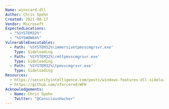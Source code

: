 ```yaml
---
Name: winscard.dll
Author: Chris Spehn
Created: 2021-08-17
Vendor: Microsoft
ExpectedLocations:
  - "%SYSTEM32%"
  - "%SYSWOW64%"
VulnerableExecutables:
  - Path: '%SYSTEM32%\immersivetpmvscmgrsvr.exe'
    Type: Sideloading
  - Path: '%SYSTEM32%\rmttpmvscmgrsvr.exe'
    Type: Sideloading
  - Path: '%SYSTEM32%\tpmvscmgrsvr.exe'
    Type: Sideloading
Resources:
  - https://securityintelligence.com/posts/windows-features-dll-sideloading/
  - https://github.com/xforcered/WFH
Acknowledgements:
  - Name: Chris Spehn
    Twitter: "@ConsciousHacker"
---
```


